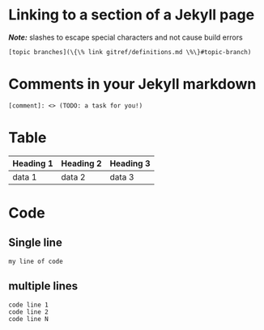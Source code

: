 # Linking to a section of a Jekyll page

***Note:*** slashes to escape special characters and not cause build errors

`[topic branches](\{\% link gitref/definitions.md \%\}#topic-branch)`

# Comments in your Jekyll markdown

`[comment]: <> (TODO: a task for you!)`

# Table

| Heading 1 | Heading 2 | Heading 3|
| --------- | --------- | -------- |
| data 1 | data 2 | data 3 |

# Code

## Single line

`my line of code`

## multiple lines

```
code line 1
code line 2
code line N
```